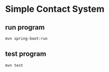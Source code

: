 # Simple Contact System

## run program
```bash
mvn spring-boot:run
```

## test program
```
mvn test
```